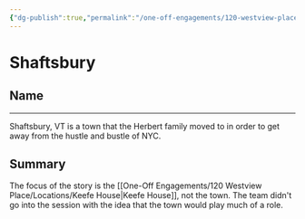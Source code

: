 ```yaml
---
{"dg-publish":true,"permalink":"/one-off-engagements/120-westview-place/locations/shaftsbury/","tags":["location","120WestviewPlace","one-off"],"created":"2024-08-16T16:39:28.000-04:00","updated":"2025-02-19T07:56:12.380-05:00"}
---
```


# Shaftsbury

## Name
----
 Shaftsbury, VT is a town that the Herbert family moved to in order to get away from the hustle and bustle of NYC.

## Summary
The focus of the story is the [[One-Off Engagements/120 Westview Place/Locations/Keefe House\|Keefe House]], not the town. The team didn't go into the session with the idea that the town would play much of a role.


